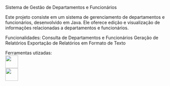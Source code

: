 Sistema de Gestão de Departamentos e Funcionários

Este projeto consiste em um sistema de gerenciamento de departamentos e funcionários, desenvolvido em Java.
Ele oferece edição e visualização de informações relacionadas a departamentos e funcionários.

Funcionalidades:
Consulta de Departamentos e Funcionários
Geração de Relatórios
Exportação de Relatórios em Formato de Texto

 Ferramentas utizadas:
 <br />
<img src="https://github.com/eduardocs90/POO2023_ind/assets/141246270/47a9c72e-9983-40bb-aea5-b75ee2bf37c2" height="40" width="40">
<br />
<img src="https://github.com/eduardocs90/POO2023_ind/assets/141246270/e47f388f-c81e-4c15-af08-607609ee99dd" height="40" width="40">

